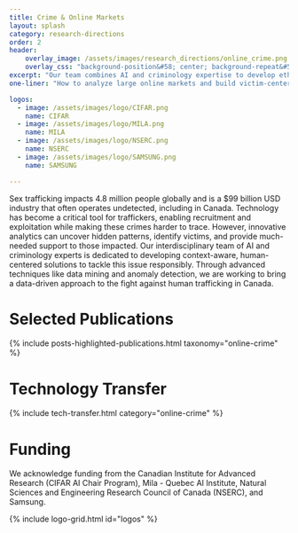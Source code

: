 ```yaml
---
title: Crime & Online Markets
layout: splash
category: research-directions
order: 2
header:
    overlay_image: /assets/images/research_directions/online_crime.png
    overlay_css: "background-position&#58; center; background-repeat&#58; no-repeat; background-size&#58; 40% 100%"
excerpt: "Our team combines AI and criminology expertise to develop ethical, human-centered tools that detect and counteract sex trafficking. Driven by a commitment to responsible research, we aim to bridge technology gaps and support victims in Canada and beyond."
one-liner: "How to analyze large online markets and build victim-centered tools for countering sex-trafficking?" 

logos:
  - image: /assets/images/logo/CIFAR.png
    name: CIFAR
  - image: /assets/images/logo/MILA.png
    name: MILA
  - image: /assets/images/logo/NSERC.png
    name: NSERC
  - image: /assets/images/logo/SAMSUNG.png
    name: SAMSUNG

---
```


Sex trafficking impacts 4.8 million people globally and is a $99 billion USD industry that often operates undetected, including in Canada. Technology has become a critical tool for traffickers, enabling recruitment and exploitation while making these crimes harder to trace. However, innovative analytics can uncover hidden patterns, identify victims, and provide much-needed support to those impacted. Our interdisciplinary team of AI and criminology experts is dedicated to developing context-aware, human-centered solutions to tackle this issue responsibly. Through advanced techniques like data mining and anomaly detection, we are working to bring a data-driven approach to the fight against human trafficking in Canada.

# Selected Publications

{% include posts-highlighted-publications.html taxonomy="online-crime" %}

# Technology Transfer

{% include tech-transfer.html category="online-crime" %}

# Funding

We acknowledge funding from the Canadian Institute for Advanced Research (CIFAR AI Chair Program), Mila - Quebec AI Institute, Natural Sciences and Engineering Research Council of Canada (NSERC), and Samsung. 

{% include logo-grid.html id="logos" %}
